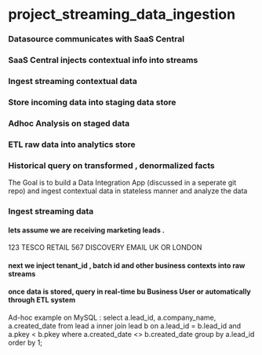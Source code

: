 project_streaming_data_ingestion
================================
### Datasource communicates with SaaS Central
### SaaS Central injects contextual info into streams
### Ingest streaming contextual data
### Store incoming data into staging data store
### Adhoc Analysis on staged data
### ETL raw data into analytics store
### Historical query on transformed , denormalized facts

The Goal is to build a Data Integration App (discussed in a seperate git repo) and ingest contextual data in stateless manner and analyze the data

### Ingest streaming data

#### lets assume we are receiving marketing leads .
<lead>
<lead_id>123</leade_id>
<company_name>TESCO</company_name>
<industry>RETAIL</industry>
<owner_employee_id>567</owner_employee_id>
<created_date></created_date>
<last_modified_date></last_modified_date>
<lead_status>DISCOVERY</lead_status>
<lead_source>EMAIL</lead_source>
<country>UK</country>
<state>OR</state>
<city>LONDON</city>
<converted_opportunity_id></converted_opportunity_id>
<converted_account_id></converted_account_id>
<converted_date></converted_date>
</lead>

#### next we inject tenant_id , batch id and other business contexts into raw streams

#### once data is stored, query in real-time bu Business User or automatically through ETL system
Ad-hoc example on MySQL : 
select a.lead_id, a.company_name, a.created_date
from lead a
inner join lead b on a.lead_id = b.lead_id 
and a.pkey < b.pkey
where a.created_date <> b.created_date
group by a.lead_id
order by 1;
